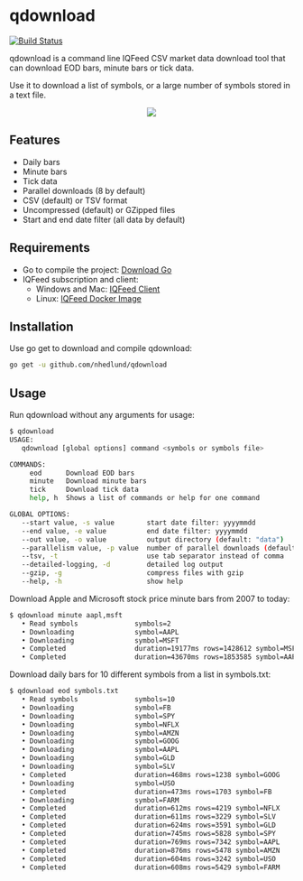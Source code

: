 # qdownload

[![Build Status](https://dev.azure.com/orisoft/qdownload/_apis/build/status/nhedlund.qdownload?branchName=master)](https://dev.azure.com/orisoft/qdownload/_build/latest?definitionId=7&branchName=master)

qdownload is a command line IQFeed CSV market data download tool that can download EOD bars, minute bars or tick data.

Use it to download a list of symbols, or a large number of symbols stored in a text file.

<p align="center"><img src="/demo.gif?raw=true"/></p>

## Features

* Daily bars
* Minute bars
* Tick data
* Parallel downloads (8 by default)
* CSV (default) or TSV format
* Uncompressed (default) or GZipped files
* Start and end date filter (all data by default)

## Requirements

* Go to compile the project: [Download Go](https://golang.org/dl/)
* IQFeed subscription and client:
  * Windows and Mac: [IQFeed Client](http://www.iqfeed.net/index.cfm?displayaction=support&section=download)
  * Linux: [IQFeed Docker Image](https://github.com/aanari/iqfeed-docker)

## Installation

Use go get to download and compile qdownload:

```bash
go get -u github.com/nhedlund/qdownload
```

## Usage

Run qdownload without any arguments for usage:

```bash
$ qdownload
USAGE:
   qdownload [global options] command <symbols or symbols file>

COMMANDS:
     eod      Download EOD bars
     minute   Download minute bars
     tick     Download tick data
     help, h  Shows a list of commands or help for one command

GLOBAL OPTIONS:
   --start value, -s value        start date filter: yyyymmdd
   --end value, -e value          end date filter: yyyymmdd
   --out value, -o value          output directory (default: "data")
   --parallelism value, -p value  number of parallel downloads (default: 8)
   --tsv, -t                      use tab separator instead of comma
   --detailed-logging, -d         detailed log output
   --gzip, -g                     compress files with gzip
   --help, -h                     show help
```

Download Apple and Microsoft stock price minute bars from 2007 to today:

```bash
$ qdownload minute aapl,msft
   • Read symbols              symbols=2
   • Downloading               symbol=AAPL
   • Downloading               symbol=MSFT
   • Completed                 duration=19177ms rows=1428612 symbol=MSFT
   • Completed                 duration=43670ms rows=1853585 symbol=AAPL
```

Download daily bars for 10 different symbols from a list in symbols.txt:

```bash
$ qdownload eod symbols.txt
   • Read symbols              symbols=10
   • Downloading               symbol=FB
   • Downloading               symbol=SPY
   • Downloading               symbol=NFLX
   • Downloading               symbol=AMZN
   • Downloading               symbol=GOOG
   • Downloading               symbol=AAPL
   • Downloading               symbol=GLD
   • Downloading               symbol=SLV
   • Completed                 duration=468ms rows=1238 symbol=GOOG
   • Downloading               symbol=USO
   • Completed                 duration=473ms rows=1703 symbol=FB
   • Downloading               symbol=FARM
   • Completed                 duration=612ms rows=4219 symbol=NFLX
   • Completed                 duration=611ms rows=3229 symbol=SLV
   • Completed                 duration=624ms rows=3591 symbol=GLD
   • Completed                 duration=745ms rows=5828 symbol=SPY
   • Completed                 duration=769ms rows=7342 symbol=AAPL
   • Completed                 duration=876ms rows=5478 symbol=AMZN
   • Completed                 duration=604ms rows=3242 symbol=USO
   • Completed                 duration=608ms rows=5429 symbol=FARM

```
